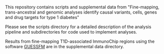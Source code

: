 This repository contains scripts and supplemental data from "Fine-mapping, trans-ancestral and genomic analyses identify causal variants, cells, genes and drug targets for type 1 diabetes"

Please see the scripts directory for a detailed description of the analysis pipeline and subdirectories for code used to implement analyses.

Results from fine-mapping T1D-associated ImmunoChip regions using the software [GUESSFM](https://github.com/chr1swallace/GUESSFM) are in the supplemental data directory. 
